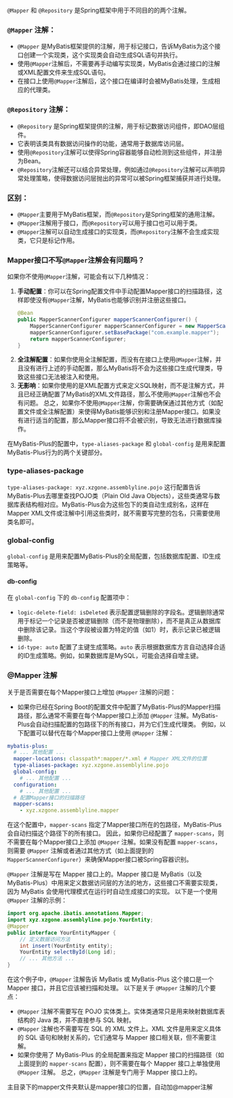 `@Mapper` 和 `@Repository` 是Spring框架中用于不同目的的两个注解。
### `@Mapper` 注解：
- `@Mapper` 是MyBatis框架提供的注解，用于标记接口，告诉MyBatis为这个接口创建一个实现类，这个实现类会自动生成SQL语句并执行。
- 使用`@Mapper`注解后，不需要再手动编写实现类，MyBatis会通过接口的注解或XML配置文件来生成SQL语句。
- 在接口上使用`@Mapper`注解后，这个接口在编译时会被MyBatis处理，生成相应的代理类。
### `@Repository` 注解：
- `@Repository` 是Spring框架提供的注解，用于标记数据访问组件，即DAO层组件。
- 它表明该类具有数据访问操作的功能，通常用于数据库访问层。
- 使用`@Repository`注解可以使得Spring容器能够自动检测到这些组件，并注册为Bean。
- `@Repository`注解还可以结合异常处理，例如通过`@Repository`注解可以声明异常处理策略，使得数据访问层抛出的异常可以被Spring框架捕获并进行处理。
### 区别：
- `@Mapper`主要用于MyBatis框架，而`@Repository`是Spring框架的通用注解。
- `@Mapper`注解用于接口，而`@Repository`可以用于接口也可以用于类。
- `@Mapper`注解可以自动生成接口的实现类，而`@Repository`注解不会生成实现类，它只是标记作用。
### Mapper接口不写`@Mapper`注解会有问题吗？
如果你不使用`@Mapper`注解，可能会有以下几种情况：
1. **手动配置**：你可以在Spring配置文件中手动配置Mapper接口的扫描路径，这样即使没有`@Mapper`注解，MyBatis也能够识别并注册这些接口。
   ```java
   @Bean
   public MapperScannerConfigurer mapperScannerConfigurer() {
       MapperScannerConfigurer mapperScannerConfigurer = new MapperScannerConfigurer();
       mapperScannerConfigurer.setBasePackage("com.example.mapper");
       return mapperScannerConfigurer;
   }
   ```
2. **全注解配置**：如果你使用全注解配置，而没有在接口上使用`@Mapper`注解，并且没有进行上述的手动配置，那么MyBatis将不会为这些接口生成代理类，导致这些接口无法被注入和使用。
3. **无影响**：如果你使用的是XML配置方式来定义SQL映射，而不是注解方式，并且已经正确配置了MyBatis的XML文件路径，那么不使用`@Mapper`注解也不会有问题。
总之，如果你不使用`@Mapper`注解，你需要确保通过其他方式（如配置文件或全注解配置）来使得MyBatis能够识别和注册Mapper接口。如果没有进行适当的配置，那么Mapper接口将不会被识别，导致无法进行数据库操作。

在MyBatis-Plus的配置中，`type-aliases-package` 和 `global-config` 是用来配置MyBatis-Plus行为的两个关键部分。
### type-aliases-package
`type-aliases-package: xyz.xzgone.assemblyline.pojo` 这行配置告诉MyBatis-Plus去哪里查找POJO类（Plain Old Java Objects），这些类通常与数据库表结构相对应。MyBatis-Plus会为这些包下的类自动生成别名，这样在Mapper XML文件或注解中引用这些类时，就不需要写完整的包名，只需要使用类名即可。
### global-config
`global-config` 是用来配置MyBatis-Plus的全局配置，包括数据库配置、ID生成策略等。
#### db-config
在 `global-config` 下的 `db-config` 配置项中：
- `logic-delete-field: isDeleted` 表示配置逻辑删除的字段名。逻辑删除通常用于标记一个记录是否被逻辑删除（而不是物理删除），而不是真正从数据库中删除该记录。当这个字段被设置为特定的值（如1）时，表示记录已被逻辑删除。
- `id-type: auto` 配置了主键生成策略。`auto` 表示根据数据库方言自动选择合适的ID生成策略。例如，如果数据库是MySQL，可能会选择自增主键。
### @Mapper 注解
关于是否需要在每个Mapper接口上增加 `@Mapper` 注解的问题：
- 如果你已经在Spring Boot的配置文件中配置了MyBatis-Plus的Mapper扫描路径，那么通常不需要在每个Mapper接口上添加 `@Mapper` 注解。MyBatis-Plus会自动扫描配置的包路径下的所有接口，并为它们生成代理类。
例如，以下配置可以替代在每个Mapper接口上使用 `@Mapper` 注解：
```yaml
mybatis-plus:
  # ... 其他配置 ...
  mapper-locations: classpath*:mapper/*.xml # Mapper XML文件的位置
  type-aliases-package: xyz.xzgone.assemblyline.pojo
  global-config:
    # ... 其他配置 ...
  configuration:
    # ... 其他配置 ...
  # 配置Mapper接口的扫描路径
  mapper-scans:
    - xyz.xzgone.assemblyline.mapper
```
在这个配置中，`mapper-scans` 指定了Mapper接口所在的包路径，MyBatis-Plus会自动扫描这个路径下的所有接口。
因此，如果你已经配置了 `mapper-scans`，则不需要在每个Mapper接口上添加 `@Mapper` 注解。如果没有配置 `mapper-scans`，则需要 `@Mapper` 注解或者通过其他方式（如上面提到的 `MapperScannerConfigurer`）来确保Mapper接口被Spring容器识别。

`@Mapper` 注解是写在 Mapper 接口上的。Mapper 接口是 MyBatis（以及 MyBatis-Plus）中用来定义数据访问层的方法的地方，这些接口不需要实现类，因为 MyBatis 会使用代理模式在运行时自动生成接口的实现。
以下是一个使用 `@Mapper` 注解的示例：
```java
import org.apache.ibatis.annotations.Mapper;
import xyz.xzgone.assemblyline.pojo.YourEntity;
@Mapper
public interface YourEntityMapper {
    // 定义数据访问方法
    int insert(YourEntity entity);
    YourEntity selectById(Long id);
    // ... 其他方法 ...
}
```
在这个例子中，`@Mapper` 注解告诉 MyBatis 或 MyBatis-Plus 这个接口是一个 Mapper 接口，并且它应该被扫描和处理。
以下是关于 `@Mapper` 注解的几个要点：
- `@Mapper` 注解不需要写在 POJO 实体类上。实体类通常只是用来映射数据库表结构的 Java 类，并不直接参与 SQL 映射。
- `@Mapper` 注解也不需要写在 SQL 的 XML 文件上。XML 文件是用来定义具体的 SQL 语句和映射关系的，它们通常与 Mapper 接口相关联，但不需要注解。
- 如果你使用了 MyBatis-Plus 的全局配置来指定 Mapper 接口的扫描路径（如上面提到的 `mapper-scans` 配置），则不需要在每个 Mapper 接口上单独使用 `@Mapper` 注解。
总之，`@Mapper` 注解是专门用于 Mapper 接口上的。

主目录下的mapper文件夹默认是mapper接口的位置，自动加@mapper注解